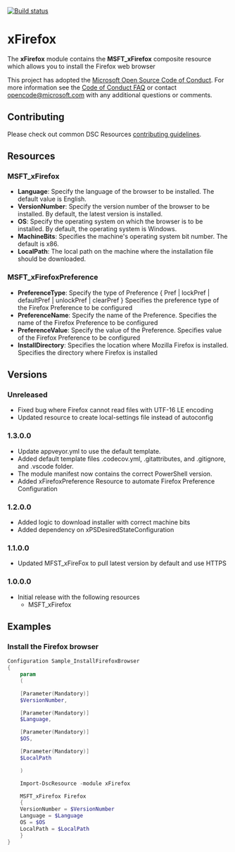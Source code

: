 [![Build status](https://ci.appveyor.com/api/projects/status/pe6p3pghfqkvbw77/branch/master?svg=true)](https://ci.appveyor.com/project/PowerShell/xfirefox/branch/master)

# xFirefox

The **xFirefox** module contains the **MSFT_xFirefox** composite resource which allows you to install the Firefox web browser


This project has adopted the [Microsoft Open Source Code of Conduct](https://opensource.microsoft.com/codeofconduct/).
For more information see the [Code of Conduct FAQ](https://opensource.microsoft.com/codeofconduct/faq/) or contact [opencode@microsoft.com](mailto:opencode@microsoft.com) with any additional questions or comments.

## Contributing
Please check out common DSC Resources [contributing guidelines](https://github.com/PowerShell/DscResource.Kit/blob/master/CONTRIBUTING.md).


## Resources

### MSFT_xFirefox

* **Language**: Specify the language of the browser to be installed.
The default value is English.
* **VersionNumber**: Specify the version number of the browser to be installed.
By default, the latest version is installed.
* **OS**: Specify the operating system on which the browser is to be installed.
By default, the operating system is Windows.
* **MachineBits**: Specifies the machine's operating system bit number.
The default is x86.
* **LocalPath**: The local path on the machine where the installation file should be downloaded.

### MSFT_xFirefoxPreference

* **PreferenceType**: Specify the type of Preference { Pref | lockPref | defaultPref | unlockPref | clearPref }
Specifies the preference type of the Firefox Preference to be configured
* **PreferenceName**: Specify the name of the Preference.
Specifies the name of the Firefox Preference to be configured
* **PreferenceValue**: Specify the value of the Preference.
Specifies value of the Firefox Preference to be configured
* **InstallDirectory**: Specifies the location where Mozilla Firefox is installed.
Specifies the directory where Firefox is installed

## Versions

### Unreleased

* Fixed bug where Firefox cannot read files with UTF-16 LE encoding
* Updated resource to create local-settings file instead of autoconfig

### 1.3.0.0

* Update appveyor.yml to use the default template.
* Added default template files .codecov.yml, .gitattributes, and .gitignore, and
  .vscode folder.
* The module manifest now contains the correct PowerShell version.
* Added xFirefoxPreference Resource to automate Firefox Preference Configuration

### 1.2.0.0

* Added logic to download installer with correct machine bits
* Added dependency on xPSDesiredStateConfiguration

### 1.1.0.0

* Updated MFST_xFireFox to pull latest version by default and use HTTPS

### 1.0.0.0

* Initial release with the following resources
    - MSFT_xFirefox

## Examples

### Install the Firefox browser

```powershell
Configuration Sample_InstallFirefoxBrowser
{
    param
    (

    [Parameter(Mandatory)]
    $VersionNumber,

    [Parameter(Mandatory)]
    $Language,

    [Parameter(Mandatory)]
    $OS,

    [Parameter(Mandatory)]
    $LocalPath

    )

    Import-DscResource -module xFirefox

    MSFT_xFirefox Firefox
    {
    VersionNumber = $VersionNumber
    Language = $Language
    OS = $OS
    LocalPath = $LocalPath
    }
}
```
